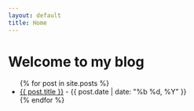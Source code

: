 ```yaml
---
layout: default
title: Home
---
```


<h1>Welcome to my blog</h1>

<ul>
  {% for post in site.posts %}
    <li>
      <a href="{{ site.baseurl  }}{{ post.url }}">{{ post.title }}</a> - {{ post.date | date: "%b %d, %Y" }}
    </li>
  {% endfor %}
</ul>